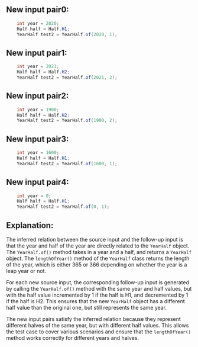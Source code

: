 ## New input pair0:
```java
    int year = 2020;
    Half half = Half.H1;
    YearHalf test2 = YearHalf.of(2020, 1);
```

## New input pair1:
```java
    int year = 2021;
    Half half = Half.H2;
    YearHalf test2 = YearHalf.of(2021, 2);
```

## New input pair2:
```java
    int year = 1900;
    Half half = Half.H2;
    YearHalf test2 = YearHalf.of(1900, 2);
```

## New input pair3:
```java
    int year = 1600;
    Half half = Half.H1;
    YearHalf test2 = YearHalf.of(1600, 1);
```

## New input pair4:
```java
    int year = 0;
    Half half = Half.H1;
    YearHalf test2 = YearHalf.of(0, 1);
```

## Explanation:
The inferred relation between the source input and the follow-up input is that the year and half of the year are directly related to the `YearHalf` object. The `YearHalf.of()` method takes in a year and a half, and returns a `YearHalf` object. The `lengthOfYear()` method of the `YearHalf` class returns the length of the year, which is either 365 or 366 depending on whether the year is a leap year or not.

For each new source input, the corresponding follow-up input is generated by calling the `YearHalf.of()` method with the same year and half values, but with the half value incremented by 1 if the half is H1, and decremented by 1 if the half is H2. This ensures that the new `YearHalf` object has a different half value than the original one, but still represents the same year.

The new input pairs satisfy the inferred relation because they represent different halves of the same year, but with different half values. This allows the test case to cover various scenarios and ensure that the `lengthOfYear()` method works correctly for different years and halves.

